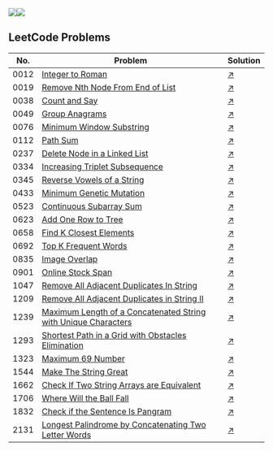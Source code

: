 ![](https://img.shields.io/badge/JavaScript-gray?&logo=JavaScript)![](https://img.shields.io/badge/TypeScript-lightgray?&logo=TypeScript)

## LeetCode Problems
 No. | Problem | Solution |
| ----- | ------------- | ------------------------------- 
|0012|[Integer to Roman](https://leetcode.com/problems/integer-to-roman)|[:arrow_upper_right:](./src/leetcode/0012.%20Integer%20to%20Roman.ts)|
|0019|[Remove Nth Node From End of List](https://leetcode.com/problems/remove-nth-node-from-end-of-list)|[:arrow_upper_right:](./src/leetcode/0019.%20Remove%20Nth%20Node%20From%20End%20of%20List.js)|
|0038|[Count and Say](https://leetcode.com/problems/count-and-say)|[:arrow_upper_right:](./src/leetcode/0038.%20Count%20and%20Say.ts)|
|0049|[Group Anagrams](https://leetcode.com/problems/group-anagrams)|[:arrow_upper_right:](./src/leetcode/0049.%20Group%20Anagrams.ts)|
|0076|[Minimum Window Substring](https://leetcode.com/problems/minimum-window-substring)|[:arrow_upper_right:](./src/leetcode/0076.%20Minimum%20Window%20Substring.ts)|
|0112|[Path Sum](https://leetcode.com/problems/path-sum)|[:arrow_upper_right:](./src/leetcode/0112.%20Path%20Sum.ts)|
|0237|[Delete Node in a Linked List](https://leetcode.com/problems/delete-node-in-a-linked-list)|[:arrow_upper_right:](./src/leetcode/0237.%20Delete%20Node%20in%20a%20Linked%20List.ts)|
|0334|[Increasing Triplet Subsequence](https://leetcode.com/problems/increasing-triplet-subsequence)|[:arrow_upper_right:](./src/leetcode/0334.%20Increasing%20Triplet%20Subsequence.ts)|
|0345|[Reverse Vowels of a String](https://leetcode.com/problems/reverse-vowels-of-a-string)|[:arrow_upper_right:](./src/leetcode/0345.%20Reverse%20Vowels%20of%20a%20String.ts)|
|0433|[Minimum Genetic Mutation](https://leetcode.com/problems/minimum-genetic-mutation)|[:arrow_upper_right:](./src/leetcode/0433.%20Minimum%20Genetic%20Mutation.ts)|
|0523|[Continuous Subarray Sum](https://leetcode.com/problems/continuous-subarray-sum)|[:arrow_upper_right:](./src/leetcode/0523.%20Continuous%20Subarray%20Sum.ts)|
|0623|[Add One Row to Tree](https://leetcode.com/problems/add-one-row-to-tree)|[:arrow_upper_right:](./src/leetcode/0623.%20Add%20One%20Row%20to%20Tree.ts)|
|0658|[Find K Closest Elements](https://leetcode.com/problems/find-k-closest-elements)|[:arrow_upper_right:](./src/leetcode/0658.%20Find%20K%20Closest%20Elements.ts)|
|0692|[Top K Frequent Words](https://leetcode.com/problems/top-k-frequent-words)|[:arrow_upper_right:](./src/leetcode/0692.%20Top%20K%20Frequent%20Words.ts)|
|0835|[Image Overlap](https://leetcode.com/problems/image-overlap)|[:arrow_upper_right:](./src/leetcode/0835.%20Image%20Overlap.ts)|
|0901|[Online Stock Span](https://leetcode.com/problems/online-stock-span)|[:arrow_upper_right:](./src/leetcode/0901.%20Online%20Stock%20Span.ts)|
|1047|[Remove All Adjacent Duplicates In String](https://leetcode.com/problems/remove-all-adjacent-duplicates-in-string)|[:arrow_upper_right:](./src/leetcode/1047.%20Remove%20All%20Adjacent%20Duplicates%20In%20String.ts)|
|1209|[Remove All Adjacent Duplicates in String II](https://leetcode.com/problems/remove-all-adjacent-duplicates-in-string-ii)|[:arrow_upper_right:](./src/leetcode/1209.%20Remove%20All%20Adjacent%20Duplicates%20in%20String%20II.ts)|
|1239|[Maximum Length of a Concatenated String with Unique Characters](https://leetcode.com/problems/maximum-length-of-a-concatenated-string-with-unique-characters)|[:arrow_upper_right:](./src/leetcode/1239.%20Maximum%20Length%20of%20a%20Concatenated%20String%20with%20Unique%20Characters.ts)|
|1293|[Shortest Path in a Grid with Obstacles Elimination](https://leetcode.com/problems/shortest-path-in-a-grid-with-obstacles-elimination)|[:arrow_upper_right:](./src/leetcode/1293.%20Shortest%20Path%20in%20a%20Grid%20with%20Obstacles%20Elimination.ts)|
|1323|[Maximum 69 Number](https://leetcode.com/problems/maximum-69-number)|[:arrow_upper_right:](./src/leetcode/1323.%20Maximum%2069%20Number.ts)|
|1544|[Make The String Great](https://leetcode.com/problems/make-the-string-great)|[:arrow_upper_right:](./src/leetcode/1544.%20Make%20The%20String%20Great.ts)|
|1662|[Check If Two String Arrays are Equivalent](https://leetcode.com/problems/check-if-two-string-arrays-are-equivalent)|[:arrow_upper_right:](./src/leetcode/1662.%20Check%20If%20Two%20String%20Arrays%20are%20Equivalent.ts)|
|1706|[Where Will the Ball Fall](https://leetcode.com/problems/where-will-the-ball-fall)|[:arrow_upper_right:](./src/leetcode/1706.%20Where%20Will%20the%20Ball%20Fall.ts)|
|1832|[Check if the Sentence Is Pangram](https://leetcode.com/problems/check-if-the-sentence-is-pangram)|[:arrow_upper_right:](./src/leetcode/1832.%20Check%20if%20the%20Sentence%20Is%20Pangram.ts)|
|2131|[Longest Palindrome by Concatenating Two Letter Words](https://leetcode.com/problems/longest-palindrome-by-concatenating-two-letter-words)|[:arrow_upper_right:](./src/leetcode/2131.%20Longest%20Palindrome%20by%20Concatenating%20Two%20Letter%20Words.ts)|
